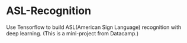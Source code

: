 # ASL-Recognition

Use Tensorflow to build ASL(American Sign Language) recognition with deep learning. (This is a mini-project from Datacamp.)
